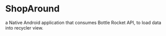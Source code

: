 # ShopAround

a Native Android application that consumes Bottle Rocket API, to load data into recycler view.
